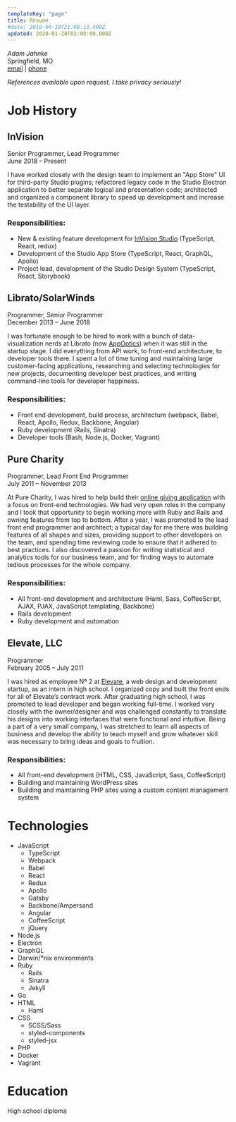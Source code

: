 ```yaml
---
templateKey: "page"
title: Résumé
#date: 2018-04-19T21:08:13.490Z
updated: 2020-01-20T02:00:00.000Z
---
```


_Adam Jahnke_  
Springfield, MO  
[email](mailto:adamyonk@icloud.com) | [phone](tel:14028179871)

_References available upon request. I take privacy seriously!_

# Job History

## InVision

Senior Programmer, Lead Programmer  
June 2018 – Present

I have worked closely with the design team to implement an "App Store" UI for
third-party Studio plugins; refactored legacy code in the Studio Electron
application to better separate logical and presentation code; architected and
organized a component library to speed up development and increase the
testability of the UI layer.

### Responsibilities:

- New & existing feature development for [InVision
  Studio](https://www.invisionapp.com/studio) (TypeScript, React, redux)
- Development of the Studio App Store (TypeScript, React, GraphQL, Apollo)
- Project lead, development of the Studio Design System (TypeScript, React,
  Storybook)

## Librato/SolarWinds

Programmer, Senior Programmer  
December 2013 – June 2018

I was fortunate enough to be hired to work with a bunch of data-visualization
nerds at Librato (now [AppOptics](https://appoptics.com)) when it was still in
the startup stage. I did everything from API work, to front-end architecture,
to developer tools there. I spent a lot of time tuning and maintaining large
customer-facing applications, researching and selecting technologies for new
projects, documenting developer best practices, and writing command-line tools
for developer happiness.

### Responsibilities:

- Front end development, build process, architecture (webpack, Babel, React,
  Apollo, Redux, Backbone, Angular)
- Ruby development (Rails, Sinatra)
- Developer tools (Bash, Node.js, Docker, Vagrant)

## Pure Charity

Programmer, Lead Front End Programmer  
July 2011 – November 2013

At Pure Charity, I was hired to help build their
[online giving application](http://purecharity.com) with a focus on front-end
technologies. We had very open roles in the company and I took that opportunity
to begin working more with Ruby and Rails and owning features from top to
bottom. After a year, I was promoted to the lead front end programmer and
architect; a typical day for me there was building features of all shapes and
sizes, providing support to other developers on the team, and spending time
reviewing code to ensure that it adhered to best practices. I also discovered a
passion for writing statistical and analytics tools for our business team, and
for finding ways to automate tedious processes for the whole company.

### Responsibilities:

- All front-end development and architecture (Haml, Sass, CoffeeScript, AJAX,
  PJAX, JavaScript templating, Backbone)
- Rails development
- Ruby development and automation

## Elevate, LLC

Programmer  
February 2005 – July 2011

I was hired as employee Nº 2 at [Elevate](http://elevate.co), a web design
and development startup, as an intern in high school. I organized copy and
built the front ends for all of Elevate’s contract work. After graduating high
school, I was promoted to lead developer and began working full-time. I worked
very closely with the owner/designer and was challenged constantly to translate
his designs into working interfaces that were functional and intuitive. Being a
part of a very small company, I was stretched to learn all aspects of business
and develop the ability to teach myself and grow whatever skill was necessary
to bring ideas and goals to fruition.

### Responsibilities:

- All front-end development (HTML, CSS, JavaScript, Sass, CoffeeScript)
- Building and maintaining WordPress sites
- Building and maintaining PHP sites using a custom content management system

# Technologies

- JavaScript
  - TypeScript
  - Webpack
  - Babel
  - React
  - Redux
  - Apollo
  - Gatsby
  - Backbone/Ampersand
  - Angular
  - CoffeeScript
  - jQuery
- Node.js
- Electron
- GraphQL
- Darwin/\*nix environments
- Ruby
  - Rails
  - Sinatra
  - Jekyll
- Go
- HTML
  - Haml
- CSS
  - SCSS/Sass
  - styled-components
  - styled-jsx
- PHP
- Docker
- Vagrant

# Education

High school diploma
